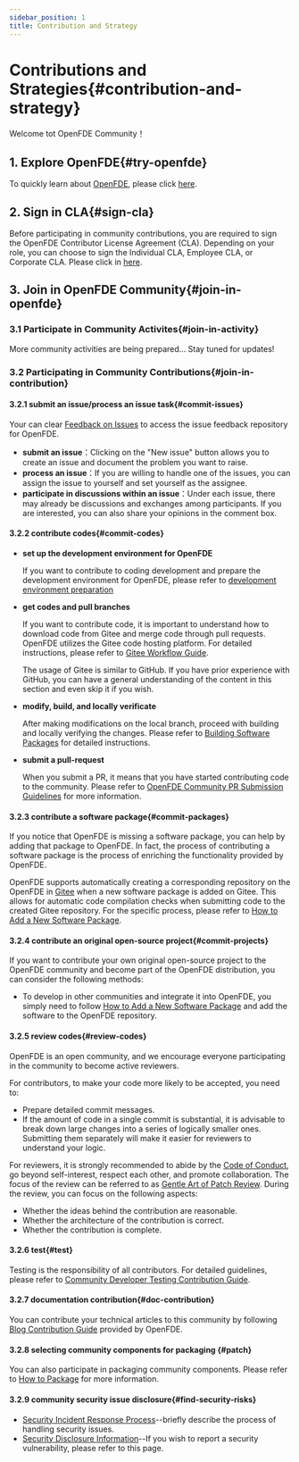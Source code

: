```yaml
---
sidebar_position: 1
title: Contribution and Strategy
---
```


# Contributions and Strategies{#contribution-and-strategy}

Welcome tot OpenFDE Community！

## 1. Explore OpenFDE{#try-openfde}

To quickly learn about [OpenFDE](https://openfde.com/en), please click [here](./../documentation/quick-start).

## 2. Sign in CLA{#sign-cla}

Before participating in community contributions, you are required to sign the OpenFDE Contributor License Agreement (CLA). Depending on your role, you can choose to sign the Individual CLA, Employee CLA, or Corporate CLA. Please click in [here](https://gitee.com/organizations/openfde/cla/open-fde-contributor-agreement).

## 3. Join in OpenFDE Community{#join-in-openfde}

### 3.1 Participate in Community Activites{#join-in-activity}

More community activities are being prepared... Stay tuned for updates!

### 3.2 Participating in Community Contributions{#join-in-contribution}

#### 3.2.1 submit an issue/process an issue task{#commit-issues}

Your can clear [Feedback on Issues](https://gitee.com/openfde/problem-feedback/issues) to access the issue feedback repository for OpenFDE.

- **submit an issue**：Clicking on the "New issue" button allows you to create an issue and document the problem you want to raise.
- **process an issue**：If you are willing to handle one of the issues, you can assign the issue to yourself and set yourself as the assignee.
- **participate in discussions within an issue**：Under each issue, there may already be discussions and exchanges among participants. If you are interested, you can also share your opinions in the comment box.

#### 3.2.2 contribute codes{#commit-codes}

- **set up the development environment for OpenFDE**
  
  If you want to contribute to coding development and prepare the development environment for OpenFDE, please refer to [development environment preparation](./contributor/dev-environment)

- **get codes and pull branches**
  
  If you want to contribute code, it is important to understand how to download code from Gitee and merge code through pull requests. OpenFDE utilizes the Gitee code hosting platform. For detailed instructions, please refer to [Gitee Workflow Guide](https://gitee.com/openeuler/community/blob/master/zh/contributors/Gitee-workflow.md).

  The usage of Gitee is similar to GitHub. If you have prior experience with GitHub, you can have a general understanding of the content in this section and even skip it if you wish.

- **modify, build, and locally verificate**

  After making modifications on the local branch, proceed with building and locally verifying the changes. Please refer to [Building Software Packages](./contributor/build-software-packages) for detailed instructions.

- **submit a pull-request**

  When you submit a PR, it means that you have started contributing code to the community. Please refer to [OpenFDE Community PR Submission Guidelines](./contributor/commit-pr) for more information.

#### 3.2.3 contribute a software package{#commit-packages}

If you notice that OpenFDE is missing a software package, you can help by adding that package to OpenFDE. In fact, the process of contributing a software package is the process of enriching the functionality provided by OpenFDE.

OpenFDE supports automatically creating a corresponding repository on the OpenFDE in [Gitee](https://gitee.com/openfde) when a new software package is added on Gitee. This allows for automatic code compilation checks when submitting code to the created Gitee repository. For the specific process, please refer to [How to Add a New Software Package](./contributor/add-software-packages).

#### 3.2.4 contribute an original open-source project{#commit-projects}

If you want to contribute your own original open-source project to the OpenFDE community and become part of the OpenFDE distribution, you can consider the following methods:

- To develop in other communities and integrate it into OpenFDE, you simply need to follow [How to Add a New Software Package](./contributor/add-software-packages) and add the software to the OpenFDE repository.

#### 3.2.5 review codes{#review-codes}

OpenFDE is an open community, and we encourage everyone participating in the community to become active reviewers.

For contributors, to make your code more likely to be accepted, you need to:
  
- Prepare detailed commit messages.
- If the amount of code in a single commit is substantial, it is advisable to break down large changes into a series of logically smaller ones. Submitting them separately will make it easier for reviewers to understand your logic.

For reviewers, it is strongly recommended to abide by the [Code of Conduct](./behavior-rules), go beyond self-interest, respect each other, and promote collaboration. The focus of the review can be referred to as [Gentle Art of Patch Review](https://sage.thesharps.us/2014/09/01/the-gentle-art-of-patch-review/). During the review, you can focus on the following aspects:

- Whether the ideas behind the contribution are reasonable.
- Whether the architecture of the contribution is correct.
- Whether the contribution is complete.

#### 3.2.6 test{#test}

Testing is the responsibility of all contributors. For detailed guidelines, please refer to [Community Developer Testing Contribution Guide](./contributor/test-contribution-guides).

#### 3.2.7 documentation contribution{#doc-contribution}

You can contribute your technical articles to this community by following [Blog Contribution Guide](https://gitee.com/openfde/openfde-doc/blob/master/blog-guide.md) provided by OpenFDE.

#### 3.2.8 selecting community components for packaging {#patch}

You can also participate in packaging community components. Please refer to [How to Package](./contributor/patch-guides) for more information.

#### 3.2.9 community security issue disclosure{#find-security-risks}

- [Security Incident Response Process](./security/security-process-rules)--briefly describe the process of handling security issues.
- [Security Disclosure Information](./security/report-security-risks)--If you wish to report a security vulnerability, please refer to this page.


